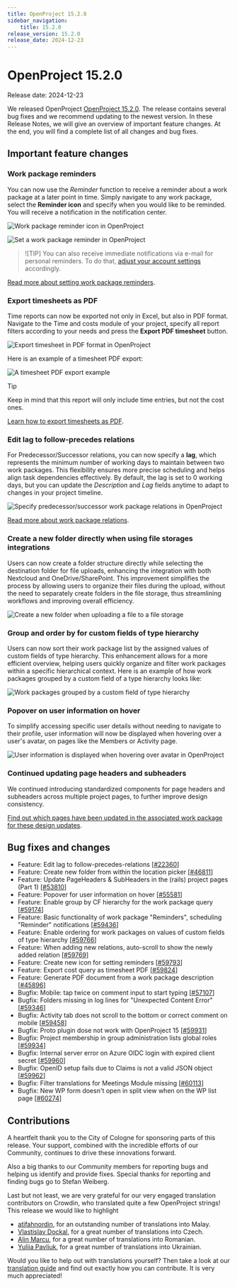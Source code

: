 ```yaml
---
title: OpenProject 15.2.0
sidebar_navigation:
    title: 15.2.0
release_version: 15.2.0
release_date: 2024-12-23
---
```


# OpenProject 15.2.0

Release date: 2024-12-23

We released OpenProject [OpenProject 15.2.0](https://community.openproject.org/versions/2143).
The release contains several bug fixes and we recommend updating to the newest version.
In these Release Notes, we will give an overview of important feature changes. At the end, you will find a complete list of all changes and bug fixes.

## Important feature changes

### Work package reminders

You can now use the *Reminder* function to receive a reminder about a work package at a later point in time. Simply navigate to any work package, select the **Reminder icon** and specify when you would like to be reminded. You will receive a notification in the notification center. 

![Work package reminder icon in OpenProject](openproject_user_guide_wp_reminder_icon.png)

![Set a work package reminder in OpenProject](openproject_set_wp_reminders.png)

> ![TIP] 
> You can also receive immediate notifications via e-mail for personal reminders. To do that, [adjust your account settings](../../user-guide/account-settings/#email-reminders) accordingly.

[Read more about setting work package reminders](../../user-guide/work-packages/edit-work-package/#work-package-reminders).

### Export timesheets as PDF

Time reports can now be exported not only in Excel, but also in PDF format. Navigate to the Time and costs module of your project, specify all report filters according to your needs and press the **Export PDF timesheet** button. 

![Export timesheet in PDF format in OpenProject](openproject_user_timesheet_pdf_export.png)

Here is an example of a timesheet PDF export:

![A timesheet PDF export example](openproject_userguide_timesheet_pdf_export_file.png)

> [!TIP]
> Keep in mind that this report will only include time entries, but not the cost ones.

[Learn how to export timesheets as PDF](../../user-guide/time-and-costs/reporting/#export-time-sheets).

### Edit lag to follow-precedes relations

For Predecessor/Successor relations, you can now specify a **lag**, which represents the minimum number of working days to maintain between two work packages. This flexibility ensures more precise scheduling and helps align task dependencies effectively. By default, the lag is set to 0 working days, but you can update the *Description* and *Lag* fields anytime to adapt to changes in your project timeline.

![Specify predecessor/successor work package relations in OpenProject](openproject_user_guide_relations_tab_edit_lag.png)

[Read more about work package relations](../../user-guide/work-packages/work-package-relations-hierarchies).

### Create a new folder directly when using file storages integrations

Users can now create a folder structure directly while selecting the destination folder for file uploads, enhancing the integration with both Nextcloud and OneDrive/SharePoint. This improvement simplifies the process by allowing users to organize their files during the upload, without the need to separately create folders in the file storage, thus streamlining workflows and improving overall efficiency.

![Create a new folder when uploading a file to a file storage](openproject-file-storage-new-folder.png)

### Group and order by for custom fields of type hierarchy

Users can now sort their work package list by the assigned values of custom fields of type hierarchy. This enhancement allows for a more efficient overview, helping users quickly organize and filter work packages within a specific hierarchical context. Here is an example of how work packages grouped by a custom field of a type hierarchy looks like:

![Work packages grouped by a custom field of type hierarchy](openproject_cf_hierarchy_grouping.png)

### Popover on user information on hover

To simplify accessing specific user details without needing to navigate to their profile, user information will now be displayed when hovering over a user's avatar, on pages like the Members or Activity page.

![User information is displayed when hovering over avatar in OpenProject](openproject_avatar_hover.png)

### Continued updating page headers and subheaders

We continued introducing standardized components for page headers and subheaders across multiple project pages, to further improve design consistency. 

[Find out which pages have been updated in the associated work package for these design updates](https://community.openproject.org/projects/openproject/work_packages/53810).

## Bug fixes and changes

<!-- Warning: Anything within the below lines will be automatically removed by the release script -->
<!-- BEGIN AUTOMATED SECTION -->

- Feature: Edit lag to follow-precedes-relations \[[#22360](https://community.openproject.org/wp/22360)\]
- Feature: Create new folder from within the location picker \[[#46811](https://community.openproject.org/wp/46811)\]
- Feature: Update PageHeaders &amp; SubHeaders in the (rails) project pages (Part 1) \[[#53810](https://community.openproject.org/wp/53810)\]
- Feature: Popover for user information on hover \[[#55581](https://community.openproject.org/wp/55581)\]
- Feature: Enable group by CF hierarchy for the work package query \[[#59174](https://community.openproject.org/wp/59174)\]
- Feature: Basic functionality of work package &quot;Reminders&quot;, scheduling &quot;Reminder&quot; notifications \[[#59436](https://community.openproject.org/wp/59436)\]
- Feature: Enable ordering for work packages on values of custom fields of type hierarchy \[[#59766](https://community.openproject.org/wp/59766)\]
- Feature: When adding new relations, auto-scroll to show the newly added relation \[[#59769](https://community.openproject.org/wp/59769)\]
- Feature: Create new icon for setting reminders \[[#59793](https://community.openproject.org/wp/59793)\]
- Feature: Export cost query as timesheet PDF \[[#59824](https://community.openproject.org/wp/59824)\]
- Feature: Generate PDF document from a work package description  \[[#45896](https://community.openproject.org/wp/45896)\]
- Bugfix: Mobile: tap twice on comment input to start typing \[[#57107](https://community.openproject.org/wp/57107)\]
- Bugfix: Folders missing in log lines for &quot;Unexpected Content Error&quot; \[[#59346](https://community.openproject.org/wp/59346)\]
- Bugfix: Activity tab does not scroll to the bottom or correct comment on mobile \[[#59458](https://community.openproject.org/wp/59458)\]
- Bugfix: Proto plugin dose not work with OpenProject 15 \[[#59931](https://community.openproject.org/wp/59931)\]
- Bugfix: Project membership in group administration lists global roles \[[#59934](https://community.openproject.org/wp/59934)\]
- Bugfix: Internal server error on Azure OIDC login with expired client secret \[[#59960](https://community.openproject.org/wp/59960)\]
- Bugfix: OpenID setup fails due to Claims is not a valid JSON object \[[#59962](https://community.openproject.org/wp/59962)\]
- Bugfix: Filter translations for Meetings Module missing \[[#60113](https://community.openproject.org/wp/60113)\]
- Bugfix: New WP form doesn&#39;t open in split view when on the WP list page \[[#60274](https://community.openproject.org/wp/60274)\]

<!-- END AUTOMATED SECTION -->
<!-- Warning: Anything above this line will be automatically removed by the release script -->

## Contributions
A heartfelt thank you to the City of Cologne for sponsoring parts of this release. Your support, combined with the incredible efforts of our Community, continues to drive these innovations forward.

Also a big thanks to our Community members for reporting bugs and helping us identify and provide fixes. Special thanks for reporting and finding bugs go to Stefan Weiberg.

Last but not least, we are very grateful for our very engaged translation contributors on Crowdin, who translated quite a few OpenProject strings! This release we would like to highlight
- [atifahnordin](https://crowdin.com/profile/atifahnordin), for an outstanding number of translations into Malay.
- [Vlastislav Dockal](https://crowdin.com/profile/vdockal), for a great number of translations into Czech.
- [Alin Marcu](https://crowdin.com/profile/deconfcom), for a great number of translations into Romanian.
- [Yuliia Pavliuk](https://crowdin.com/profile/pav.yulia), for a great number of translations into Ukrainian.

Would you like to help out with translations yourself? Then take a look at our [translation guide](../../contributions-guide/translate-openproject/) and find out exactly how you can contribute. It is very much appreciated!
